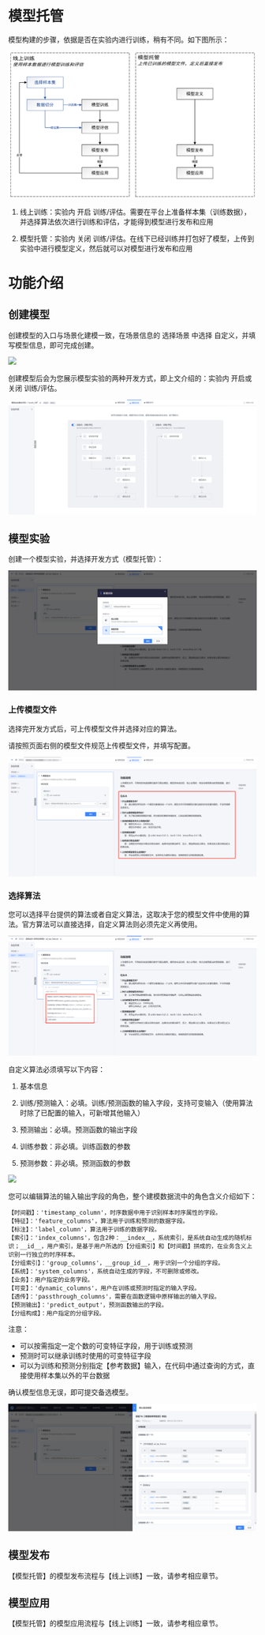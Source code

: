 # 模型托管
模型构建的步骤，依据是否在实验内进行训练，稍有不同。如下图所示：

![](media/0.png)

1)   线上训练：实验内 开启 训练/评估。需要在平台上准备样本集（训练数据），并选择算法依次进行训练和评估，才能得到模型进行发布和应用

2)   模型托管：实验内 关闭 训练/评估。在线下已经训练并打包好了模型，上传到实验中进行模型定义，然后就可以对模型进行发布和应用

# 功能介绍

## 创建模型

创建模型的入口与场景化建模一致，在场景信息的 选择场景 中选择 自定义，并填写模型信息，即可完成创建。

![](media/1.png)

创建模型后会为您展示模型实验的两种开发方式，即上文介绍的：实验内 开启或关闭 训练/评估。

![](media/2.png)

## 模型实验

创建一个模型实验，并选择开发方式（模型托管）：

![](media/22.png)

### 上传模型文件

选择完开发方式后，可上传模型文件并选择对应的算法。

请按照页面右侧的模型文件规范上传模型文件，并填写配置。

![](./media/23.png)

###  选择算法

您可以选择平台提供的算法或者自定义算法，这取决于您的模型文件中使用的算法。官方算法可以直接选择，自定义算法则必须先定义再使用。

![](./media/24.png)

自定义算法必须填写以下内容：

1)   基本信息

2)   训练/预测输入：必填。训练/预测函数的输入字段，支持可变输入（使用算法时除了已配置的输入，可新增其他输入）

3)   预测输出：必填。预测函数的输出字段

4)   训练参数：非必填。训练函数的参数

5)   预测参数：非必填。预测函数的参数

![](media/8.png)

您可以编辑算法的输入输出字段的角色，整个建模数据流中的角色含义介绍如下：

```
【时间戳】：'timestamp_column'，时序数据中用于识别样本时序属性的字段。
【特征】：'feature_columns'，算法用于训练和预测的数据字段。
【标注】：'label_column'，算法用于训练的数据字段。
【索引】：'index_columns'，包含2种：__index__，系统索引，是系统自动生成的随机标识；__id__，用户索引，是基于用户所选的【分组索引】和【时间戳】拼成的，在业务含义上识别一行独立的时序样本。
【分组索引】：'group_columns'，__group_id__，用于识别一个分组的字段。
【系统】：'system_columns'，系统自动生成的字段，不可删除或修改。
【业务】：用户指定的业务字段。
【可变】：'dynamic_columns'，用户在训练或预测时指定的输入字段。
【透传】：'passthrough_columns'，需要在函数逻辑中原样输出的输入字段。
【预测输出】：'predict_output'，预测函数输出的字段。
【分组构成】：用户指定的分组字段。
```
注意：

- 可以按需指定一定个数的可变特征字段，用于训练或预测
- 预测时可以继承训练时使用的可变特征字段
- 可以为训练和预测分别指定【参考数据】输入，在代码中通过查询的方式，直接使用样本集以外的平台数据



确认模型信息无误，即可提交备选模型。

![](./media/25.png)



## 模型发布

【模型托管】的模型发布流程与【线上训练】一致，请参考相应章节。

## 模型应用

【模型托管】的模型应用流程与【线上训练】一致，请参考相应章节。
